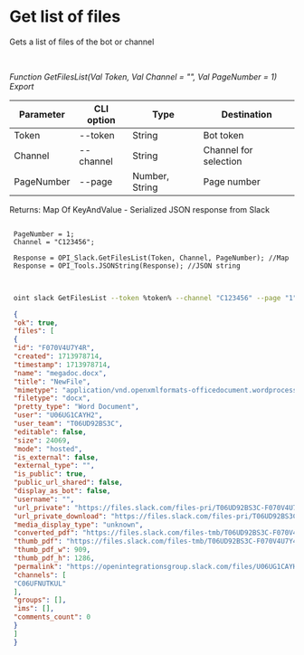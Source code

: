 ﻿---
sidebar_position: 1
---

# Get list of files
 Gets a list of files of the bot or channel




<br/>


*Function GetFilesList(Val Token, Val Channel = "", Val PageNumber = 1) Export*

 | Parameter | CLI option | Type | Destination |
 |-|-|-|-|
 | Token | --token | String | Bot token |
 | Channel | --channel | String | Channel for selection |
 | PageNumber | --page | Number, String | Page number |

 
 Returns: Map Of KeyAndValue - Serialized JSON response from Slack


```bsl title="Code example"
 
 PageNumber = 1;
 Channel = "C123456";
 
 Response = OPI_Slack.GetFilesList(Token, Channel, PageNumber); //Map
 Response = OPI_Tools.JSONString(Response); //JSON string
 
```
	


```sh title="CLI command example"
 
 oint slack GetFilesList --token %token% --channel "C123456" --page "1"

```

```json title="Result"
 {
 "ok": true,
 "files": [
 {
 "id": "F070V4U7Y4R",
 "created": 1713978714,
 "timestamp": 1713978714,
 "name": "megadoc.docx",
 "title": "NewFile",
 "mimetype": "application/vnd.openxmlformats-officedocument.wordprocessingml.document",
 "filetype": "docx",
 "pretty_type": "Word Document",
 "user": "U06UG1CAYH2",
 "user_team": "T06UD92BS3C",
 "editable": false,
 "size": 24069,
 "mode": "hosted",
 "is_external": false,
 "external_type": "",
 "is_public": true,
 "public_url_shared": false,
 "display_as_bot": false,
 "username": "",
 "url_private": "https://files.slack.com/files-pri/T06UD92BS3C-F070V4U7Y4R/megadoc.docx",
 "url_private_download": "https://files.slack.com/files-pri/T06UD92BS3C-F070V4U7Y4R/download/megadoc.docx",
 "media_display_type": "unknown",
 "converted_pdf": "https://files.slack.com/files-tmb/T06UD92BS3C-F070V4U7Y4R-417b34221e/megadoc_converted.pdf",
 "thumb_pdf": "https://files.slack.com/files-tmb/T06UD92BS3C-F070V4U7Y4R-417b34221e/megadoc_thumb_pdf.png",
 "thumb_pdf_w": 909,
 "thumb_pdf_h": 1286,
 "permalink": "https://openintegrationsgroup.slack.com/files/U06UG1CAYH2/F070V4U7Y4R/megadoc.docx",
 "channels": [
 "C06UFNUTKUL"
 ],
 "groups": [],
 "ims": [],
 "comments_count": 0
 }
 ]
 }
```
